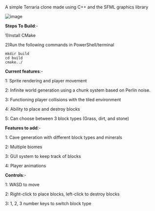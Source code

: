 A simple Terraria clone made using C++ and the SFML graphics library

![image](https://github.com/user-attachments/assets/dc183b7a-be93-4a05-acef-0fd7561f8624)

**Steps To Build**:-

1)Install CMake

2)Run the following commands in PowerShell/terminal

```
mkdir build
cd build
cmake../
```

**Current features**:-

1: Sprite rendering and player movement

2: Infinite world generation using a chunk system based on Perlin noise.

3: Functioning player collisions with the tiled environment

4: Ability to place and destroy blocks

5: Can choose between 3 block types (Grass, dirt, and stone)


**Features to add**:-

1: Cave generation with different block types and minerals

2: Multiple biomes

3: GUI system to keep track of blocks

4: Player animations


**Controls**:-

1: WASD to move

2: Right-click to place blocks, left-click to destroy blocks

3: 1, 2, 3 number keys to switch block type


